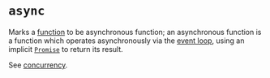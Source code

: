 # `async`

Marks a [function][concept-functions] to be asynchronous function; an asynchronous function is a function which operates asynchronously via the [event loop][concept-event-loop], using an implicit [`Promise`][global-objects-promise] to return its result.

See [concurrency][concept-concurrency].

[concept-concurrency]: ../info/concurrency.md
[concept-event-loop]: ../info/event_loop.md
[concept-functions]: ../../../reference/concepts/functions.md
[global-objects-promise]: ../objects/promise.md
